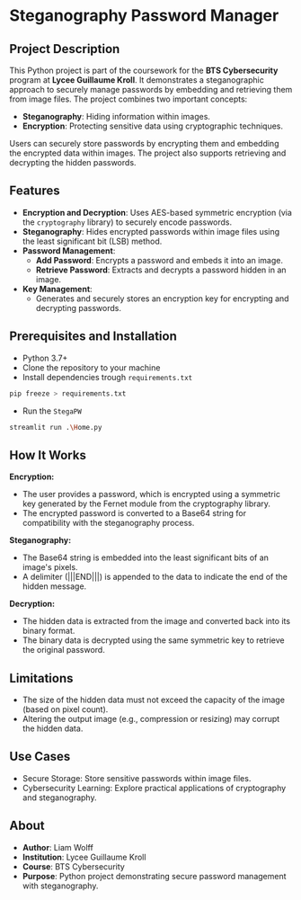 # Steganography Password Manager

## Project Description

This Python project is part of the coursework for the **BTS Cybersecurity** program at **Lycee Guillaume Kroll**. It demonstrates a steganographic approach to securely manage passwords by embedding and retrieving them from image files.
The project combines two important concepts:
- **Steganography**: Hiding information within images.
- **Encryption**: Protecting sensitive data using cryptographic techniques.

Users can securely store passwords by encrypting them and embedding the encrypted data within images. The project also supports retrieving and decrypting the hidden passwords.

## Features

- **Encryption and Decryption**: Uses AES-based symmetric encryption (via the `cryptography` library) to securely encode passwords.
- **Steganography**: Hides encrypted passwords within image files using the least significant bit (LSB) method.
- **Password Management**:
  - **Add Password**: Encrypts a password and embeds it into an image.
  - **Retrieve Password**: Extracts and decrypts a password hidden in an image.
- **Key Management**:
  - Generates and securely stores an encryption key for encrypting and decrypting passwords.

## Prerequisites and Installation

- Python 3.7+
- Clone the repository to your machine
- Install dependencies trough `requirements.txt`

```bash
pip freeze > requirements.txt
```
- Run the `StegaPW`
```bash
streamlit run .\Home.py
```

## How It Works

**Encryption:**
- The user provides a password, which is encrypted using a symmetric key generated by the Fernet module from the cryptography library.
- The encrypted password is converted to a Base64 string for compatibility with the steganography process.

**Steganography:**
- The Base64 string is embedded into the least significant bits of an image's pixels.
- A delimiter (|||END|||) is appended to the data to indicate the end of the hidden message.

**Decryption:**
- The hidden data is extracted from the image and converted back into its binary format.
- The binary data is decrypted using the same symmetric key to retrieve the original password.

## Limitations
- The size of the hidden data must not exceed the capacity of the image (based on pixel count).
- Altering the output image (e.g., compression or resizing) may corrupt the hidden data.

## Use Cases
- Secure Storage: Store sensitive passwords within image files.
- Cybersecurity Learning: Explore practical applications of cryptography and steganography.

## About
- **Author**: Liam Wolff
- **Institution**: Lycee Guillaume Kroll
- **Course**: BTS Cybersecurity
- **Purpose**: Python project demonstrating secure password management with steganography.
